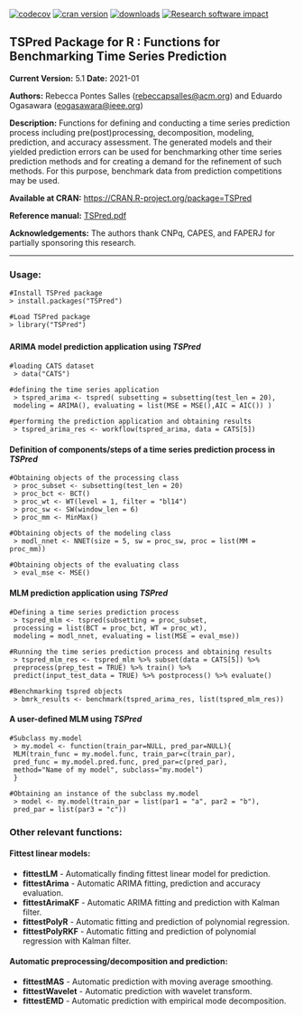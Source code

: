 <!--- [![Build Status](https://travis-ci.org/RebeccaSalles/TSPred.svg?branch=master)](https://travis-ci.org/RebeccaSalles/TSPred)-->
[![codecov](https://codecov.io/gh/RebeccaSalles/TSPred/branch/master/graph/badge.svg)](https://codecov.io/gh/RebeccaSalles/TSPred)
[![cran version](http://www.r-pkg.org/badges/version/TSPred)](http://cran.r-project.org/package=TSPred)
[![downloads](http://cranlogs.r-pkg.org/badges/TSPred)](http://cranlogs.r-pkg.org/badges/TSPred)
[![Research software impact](http://depsy.org/api/package/cran/TSPred/badge.svg)](http://depsy.org/package/r/TSPred)

## TSPred Package for R : Functions for Benchmarking Time Series Prediction

__Current Version:__ 5.1
__Date:__ 2021-01

__Authors:__ Rebecca Pontes Salles (<rebeccapsalles@acm.org>) and Eduardo Ogasawara (<eogasawara@ieee.org>)
 
__Description:__ Functions for defining and conducting a time series prediction process including pre(post)processing, decomposition, modeling, prediction, and accuracy assessment. The generated models and their yielded prediction errors can be used for benchmarking other time series prediction methods and for creating a demand for the refinement of such methods. For this purpose, benchmark data from prediction competitions may be used.

__Available at CRAN:__ <https://CRAN.R-project.org/package=TSPred>

__Reference manual:__ [TSPred.pdf](http://cran.r-project.org/web/packages/TSPred/TSPred.pdf)

__Acknowledgements:__ The authors thank CNPq, CAPES, and FAPERJ for partially sponsoring this research.

---
### Usage:
~~~~~~
#Install TSPred package
> install.packages("TSPred")

#Load TSPred package
> library("TSPred")
~~~~~~
#####

#### ARIMA model prediction application using _TSPred_

~~~~~~
#loading CATS dataset
 > data("CATS")

#defining the time series application
 > tspred_arima <- tspred( subsetting = subsetting(test_len = 20),
 modeling = ARIMA(), evaluating = list(MSE = MSE(),AIC = AIC()) )

#performing the prediction application and obtaining results
 > tspred_arima_res <- workflow(tspred_arima, data = CATS[5])
~~~~~~

#### Definition of components/steps of a time series prediction process in _TSPred_
~~~~~~
#Obtaining objects of the processing class
 > proc_subset <- subsetting(test_len = 20)
 > proc_bct <- BCT()
 > proc_wt <- WT(level = 1, filter = "bl14")
 > proc_sw <- SW(window_len = 6)
 > proc_mm <- MinMax()

#Obtaining objects of the modeling class
 > modl_nnet <- NNET(size = 5, sw = proc_sw, proc = list(MM = proc_mm))

#Obtaining objects of the evaluating class
 > eval_mse <- MSE()
~~~~~~

#### MLM prediction application using _TSPred_
~~~~~~
#Defining a time series prediction process
 > tspred_mlm <- tspred(subsetting = proc_subset, 
 processing = list(BCT = proc_bct, WT = proc_wt), 
 modeling = modl_nnet, evaluating = list(MSE = eval_mse))

#Running the time series prediction process and obtaining results
 > tspred_mlm_res <- tspred_mlm %>% subset(data = CATS[5]) %>%
 preprocess(prep_test = TRUE) %>% train() %>%
 predict(input_test_data = TRUE) %>% postprocess() %>% evaluate()

#Benchmarking tspred objects
 > bmrk_results <- benchmark(tspred_arima_res, list(tspred_mlm_res))
~~~~~~

#### A user-defined MLM using _TSPred_
~~~~~~
#Subclass my.model
 > my.model <- function(train_par=NULL, pred_par=NULL){
 MLM(train_func = my.model.func, train_par=c(train_par),
 pred_func = my.model.pred.func, pred_par=c(pred_par),
 method="Name of my model", subclass="my.model")
 }

#Obtaining an instance of the subclass my.model
 > model <- my.model(train_par = list(par1 = "a", par2 = "b"), 
 pred_par = list(par3 = "c"))
~~~~~~

#### 
### Other relevant functions:
#### Fittest linear models:
* __fittestLM__ - Automatically finding fittest linear model for prediction.
* __fittestArima__ - Automatic ARIMA fitting, prediction and accuracy evaluation.
* __fittestArimaKF__ - Automatic ARIMA fitting and prediction with Kalman filter.
* __fittestPolyR__ - Automatic fitting and prediction of polynomial regression.
* __fittestPolyRKF__ - Automatic fitting and prediction of polynomial regression with Kalman filter.
#### Automatic preprocessing/decomposition and prediction:
* __fittestMAS__ - Automatic prediction with moving average smoothing.
* __fittestWavelet__ - Automatic prediction with wavelet transform.
* __fittestEMD__ - Automatic prediction with empirical mode decomposition.
